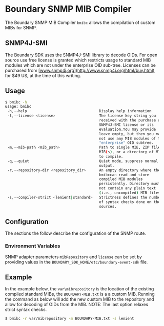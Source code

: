 Boundary SNMP MIB Compiler
==========================

The Boundary SNMP MIB Compiler `bmibc` allows the compilation of custom MIBs for SNMP.


SNMP4J-SMI
----------

The Boundary SDK uses the SNMP4J-SMI library to decode OIDs. For open source use free
license is granted which restricts usage to standard MIB modules which are 
not under the enterprise OID sub-tree. Licenses can be purchased from
[www.snmp4j.org](http://www.snmp4j.org/html/buy.html) for $49 US, at the time of this writing.

Usage
-----

```bash
$ bmibc -h
usage: bmibc
 -h,--help                                 Display help information
 -l,--license <license>                    The license key string you
                                           received with the purchase a
                                           SNMP4J-SMI license or its
                                           evaluation.You may provide
                                           leave empty, but then you may
                                           not use any MIB modules of the
                                           "enterprise" OID subtree.
 -m,--mib-path <mib_path>                  Path to single MIB, ZIP file of
                                           MIB(s), or a directory of MIBs
                                           to compile.
 -q,--quiet                                Quiet mode, suppress normal
                                           output.
 -r,--repository-dir <repository_dir>      An empty directory where the
                                           bmibccan read and store
                                           compiled MIB modules
                                           persistently. Directory must
                                           not contain any plain text
                                           (i.e., uncompiled) MIB files.
 -s,--compiler-strict <lenient|standard>   Strictness defines the number
                                           of syntax checks done on the
                                           sources.

```


Configuration
-------------
The sections the follow describe the configuration of the SNMP route.

### Environment Variables

SNMP adapter parameters `mibRepository` and `license` can be set
by providing values in the `BOUNDARY_SDK_HOME/etc/boundary-event-sdk` file.

Example
-------
In the example below, the `var\mibrepository` is the location of the existing compiled standard MIBs, the `BOUNDARY-MIB.txt` is a a custom MIB.
Running the command as below will add the new custom MIB to the repository and allow for decoding of OIDs from the MIB.
NOTE: The last option relaxes strict syntax checks.

```bash
$ bmibc -r var/mibrepository -m BOUNDARY-MIB.txt -s lenient
```

